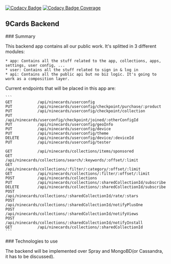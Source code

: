 [![Codacy Badge](https://api.codacy.com/project/badge/grade/34b25607022243aeb44910745ac6f21b)](https://www.codacy.com)
[![Codacy
Badge Coverage](https://api.codacy.com/project/badge/coverage/34b25607022243aeb44910745ac6f21b)](https://www.codacy.com)

## 9Cards Backend

### Summary

  This backend app contains all our public work. It's splitted in 3 different modules:

    * app: Contains all the stuff related to the app, collections, apps, settings, user config, ...
    * user: Contains all the stuff related to sign in & log in
    * api: Contains all the public api but no biz logic. It's going to work as a composition layer.

  Current endpoints that will be placed in this app are:

    ```
    GET           /api/ninecards/userconfig
    PUT           /api/ninecards/userconfig/checkpoint/purchase/:product
    PUT           /api/ninecards/userconfig/checkpoint/collection
    PUT           /api/ninecards/userconfig/checkpoint/joined/:otherConfigId
    PUT           /api/ninecards/userconfig/geoInfo
    PUT           /api/ninecards/userconfig/device
    PUT           /api/ninecards/userconfig/theme
    DELETE        /api/ninecards/userconfig/device/:deviceId
    PUT           /api/ninecards/userconfig/tester

    GET           /api/ninecards/collections/items/sponsored
    GET           /api/ninecards/collections/search/:keywords/:offset/:limit
    GET           /api/ninecards/collections/:filter/:category/:offset/:limit
    GET           /api/ninecards/collections/:filter/:offset/:limit
    POST          /api/ninecards/collections
    PUT           /api/ninecards/collections/:sharedCollectionId/subscribe
    DELETE        /api/ninecards/collections/:sharedCollectionId/subscribe
    POST          /api/ninecards/collections/:sharedCollectionId/rate/:stars
    POST          /api/ninecards/collections/:sharedCollectionId/notifyPlusOne
    POST          /api/ninecards/collections/:sharedCollectionId/notifyViews
    POST          /api/ninecards/collections/:sharedCollectionId/notifyInstall
    GET           /api/ninecards/collections/:sharedCollectionId
    ```

### Technologies to use

  The backend will be implemented over Spray and MongoBD(or Cassandra, it has to be discussed).
